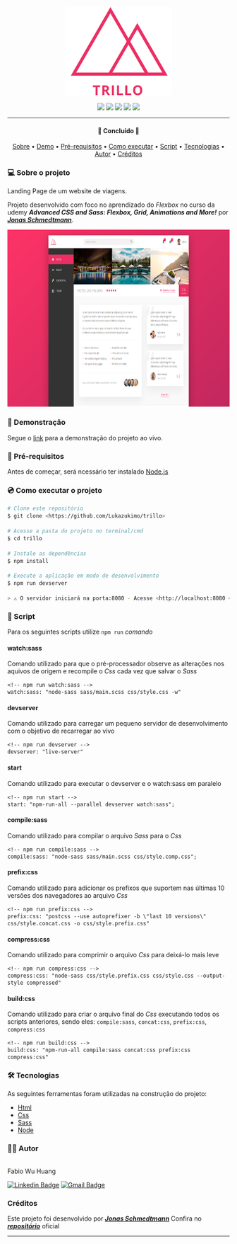 <p align="center">
    <img src="/github/logoTitle.svg" height='200'>
</p>

<p align="center">
    <img src="https://img.shields.io/static/v1?label=made with&message=html5&color=FF5722&style=for-the-badge&logo=html5"/>
    <img src="https://img.shields.io/static/v1?label=made with&message=css3&color=039BE5&style=for-the-badge&logo=CSS3"/>
    <img src="https://img.shields.io/static/v1?label=made with&message=sass&color=CF649A&style=for-the-badge&logo=sass"/>
    <img src="https://img.shields.io/static/v1?label=made with&message=node&color=4CAF50&style=for-the-badge&logo=node.js"/>
    <img src="https://img.shields.io/static/v1?label=by&message=Lukazukimo&color=bd93f9&style=for-the-badge"/>
</p>

---

<h4 align="center">
 🚧  Concluído 🚧
</h4>

<p align="center">
    <a href="#-sobre-o-projeto">Sobre</a> •
    <a href="#movie_camera-demonstração">Demo</a> •
    <a href="#-pré-requisitos">Pré-requisitos</a> •
    <a href="#cd-como-executar-o-projeto">Como executar</a> •
    <a href="#game_die-script">Script</a> •
    <a href="#-tecnologias">Tecnologias</a> •
    <a href="#-autor">Autor</a> •
    <a href="#créditos">Créditos</a>
</p>

### 💻 Sobre o projeto

Landing Page de um website de viagens.

Projeto desenvolvido com foco no aprendizado do _Flexbox_ no curso da udemy **_Advanced CSS and Sass: Flexbox, Grid, Animations and More!_** por **_[Jonas Schmedtmann](https://github.com/jonasschmedtmann)_**.

<p align="center">
    <img src="/github/img.png" height='400'>
<p/>

### :movie_camera: Demonstração

Segue o [link](https://lukazukimo.github.io/trillo/) para a demonstração do projeto ao vivo.

### 📌 Pré-requisitos

Antes de começar, será ncessário ter instalado [Node.js](https://nodejs.org/en/)

<!-- ### :cd: Como executar o projeto -->

### :cd: Como executar o projeto

```bash
# Clone este repositório
$ git clone <https://github.com/Lukazukimo/trillo>

# Acesse a pasta do projeto no terminal/cmd
$ cd trillo

# Instale as dependências
$ npm install

# Execute a aplicação em modo de desenvolvimento
$ npm run devserver

> ⚠️ O servidor iniciará na porta:8080 - Acesse <http://localhost:8080 <
```

### :game_die: Script

Para os seguintes scripts utilize `npm run` _comando_

#### watch:sass

Comando utilizado para que o pré-processador observe as alterações nos aquivos de origem e recompile o _Css_ cada vez que salvar o _Sass_

<!-- prettier-ignore -->
```node
<!-- npm run watch:sass -->
watch:sass: "node-sass sass/main.scss css/style.css -w"
```

#### devserver

Comando utilizado para carregar um pequeno servidor de desenvolvimento com o objetivo de recarregar ao vivo

```node
<!-- npm run devserver -->
devserver: "live-server"
```

#### start

Comando utilizado para executar o devserver e o watch:sass em paralelo

```node
<!-- npm run start -->
start: "npm-run-all --parallel devserver watch:sass";
```

#### compile:sass

Comando utilizado para compilar o arquivo _Sass_ para o _Css_

<!-- prettier-ignore -->
```node
<!-- npm run compile:sass -->
compile:sass: "node-sass sass/main.scss css/style.comp.css";
```

#### prefix:css

Comando utilizado para adicionar os prefixos que suportem nas últimas 10 versões dos navegadores ao arquivo _Css_

<!-- prettier-ignore -->
```node
<!-- npm run prefix:css -->
prefix:css: "postcss --use autoprefixer -b \"last 10 versions\" css/style.concat.css -o css/style.prefix.css"

```

#### compress:css

Comando utilizado para comprimir o arquivo _Css_ para deixá-lo mais leve

<!-- prettier-ignore -->
```node
<!-- npm run compress:css -->
compress:css: "node-sass css/style.prefix.css css/style.css --output-style compressed"
```

#### build:css

Comando utilizado para criar o arquivo final do _Css_ executando todos os scripts anteriores, sendo eles: `compile:sass`, `concat:css`, `prefix:css`, `compress:css`

<!-- prettier-ignore -->
```node
<!-- npm run build:css -->
build:css: "npm-run-all compile:sass concat:css prefix:css compress:css"
```

### 🛠 Tecnologias

As seguintes ferramentas foram utilizadas na construção do projeto:

<!-- prettier-ignore -->
- [Html](https://developer.mozilla.org/pt-BR/docs/Web/HTML)
- [Css](https://developer.mozilla.org/pt-BR/docs/Web/CSS)
- [Sass](https://sass-lang.com/)
- [Node](https://nodejs.org/en/)

### 🧑‍💻 Autor

<img style="border-radius: 50%;" src="https://avatars.githubusercontent.com/u/13020420?s=400&v=4" width="100px;" alt=""/>
<br />
Fabio Wu Huang
<br />

[![Linkedin Badge](https://img.shields.io/badge/-Fabio-blue?style=flat-square&logo=Linkedin&logoColor=white&link=https://www.linkedin.com/in/fabio-wu-huang/)](https://www.linkedin.com/in/fabio-wu-huang/) [![Gmail Badge](https://img.shields.io/badge/-lukazukimomr@gmail.com-c14438?style=flat-square&logo=Gmail&logoColor=white&link=mailto:lukazukimomr@gmail.com)](mailto:lukazukimomr@gmail.com)

### Créditos

Este projeto foi desenvolvido por **_[Jonas Schmedtmann](https://github.com/jonasschmedtmann)_**
Confira no **_[repositório](https://github.com/jonasschmedtmann/advanced-css-course)_** oficial

---
